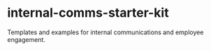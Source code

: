 # internal-comms-starter-kit
Templates and examples for internal communications and employee engagement.
